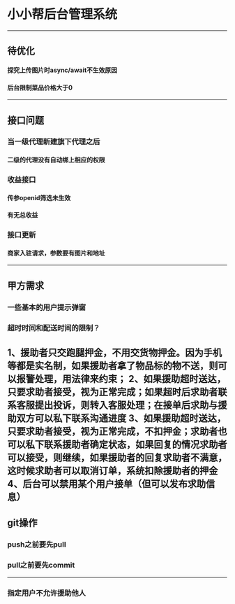 # 小小帮后台管理系统
---
## 待优化
#### 探究上传图片时async/await不生效原因
#### 后台限制菜品价格大于0
---
## 接口问题
### 当一级代理新建旗下代理之后
#### 二级的代理没有自动绑上相应的权限
### 收益接口
#### 传参openid筛选未生效
#### 有无总收益
### 接口更新
#### 商家入驻请求，参数要有图片和地址
---
## 甲方需求
### 一些基本的用户提示弹窗
### 超时时间和配送时间的限制？
1、援助者只交跑腿押金，不用交货物押金。因为手机等都是实名制，如果援助者拿了物品标的物不送，则可以报警处理，用法律来约束；
2、如果援助超时送达，只要求助者接受，视为正常完成；如果超时后求助者联系客服提出投诉，则转入客服处理；在接单后求助与援助双方可以私下联系沟通进度
3、如果援助超时送达，只要求助者接受，视为正常完成，不扣押金；求助者也可以私下联系援助者确定状态，如果回复的情况求助者可以接受，则继续，如果援助者的回复求助者不满意，这时候求助者可以取消订单，系统扣除援助者的押金
4、后台可以禁用某个用户接单（但可以发布求助信息）
---
## git操作
### push之前要先pull
### pull之前要先commit
---
### 指定用户不允许援助他人

